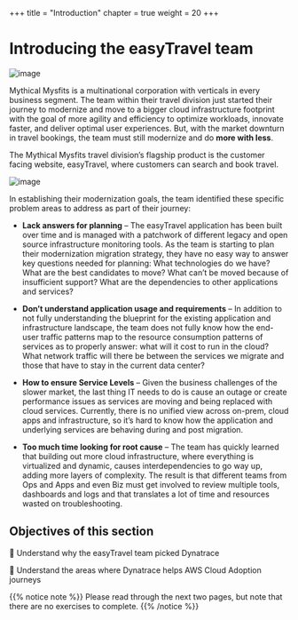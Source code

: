 +++
title = "Introduction"
chapter = true
weight = 20
+++

# Introducing the easyTravel team

![image](/images/ez-team.png)

Mythical Mysfits is a multinational corporation with verticals in every business segment. The team within their travel division just started their journey to modernize and move to a bigger cloud infrastructure footprint with the goal of more agility and efficiency to optimize workloads, innovate faster, and deliver optimal user experiences. But, with the market downturn in travel bookings, the team must still modernize and do **more with less**.

The Mythical Mysfits travel division’s flagship product is the customer facing website, easyTravel, where customers can search and book travel. 

![image](/images/ez-logo.png)

In establishing their modernization goals, the team identified these specific problem areas to address as part of their journey:

* **Lack answers for planning** – The easyTravel application has been built over time and is managed with a patchwork of different legacy and open source infrastructure monitoring tools. As the team is starting to plan their modernization migration strategy, they have no easy way to answer key questions needed for planning: What technologies do we have? What are the best candidates to move? What can’t be moved because of insufficient support? What are the dependencies to other applications and services?

* **Don’t understand application usage and requirements** – In addition to not fully understanding the blueprint for the existing application and infrastructure landscape, the team does not fully know how the end-user traffic patterns map to the resource consumption patterns of services as to properly answer: what will it cost to run in the cloud? What network traffic will there be between the services we migrate and those that have to stay in the current data center?

* **How to ensure Service Levels** – Given the business challenges of the slower market, the last thing IT needs to do is cause an outage or create performance issues as services are moving and being replaced with cloud services. Currently, there is no unified view across on-prem, cloud apps and infrastructure, so it’s hard to know how the application and underlying services are behaving during and post migration.

* **Too much time looking for root cause** – The team has quickly learned that building out more cloud infrastructure, where everything is virtualized and dynamic, causes interdependencies to go way up, adding more layers of complexity. The result is that different teams from Ops and Apps and even Biz must get involved to review multiple tools, dashboards and logs and that translates a lot of time and resources wasted on troubleshooting.

## Objectives of this section

:small_blue_diamond: Understand why the easyTravel team picked Dynatrace

:small_blue_diamond: Understand the areas where Dynatrace helps AWS Cloud Adoption journeys

{{% notice note %}}
Please read through the next two pages, but note that there are no exercises to complete. 
{{% /notice %}}